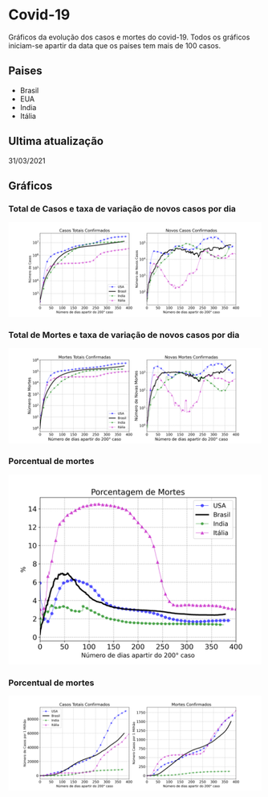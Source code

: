 # Covid-19

Gráficos da evolução dos casos e mortes do covid-19. Todos os gráficos iniciam-se apartir da data que os paises tem mais de 100 casos.

## Paises

* Brasil
* EUA
* India
* Itália

## Ultima atualização

31/03/2021

## Gráficos

### Total de Casos e taxa de variação de novos casos por dia
![Casos confirmados](fig/casos.png)

### Total de Mortes e taxa de variação de novos casos por dia
![Mortes confirmadas](fig/mortes.png)

### Porcentual de mortes 
![Porcentual de mortes](fig/porcentagem_de_mortos.png)

### Porcentual de mortes 
![Casos e Mortes por milhão](fig/casos_mortes_por_habitantes.png)
